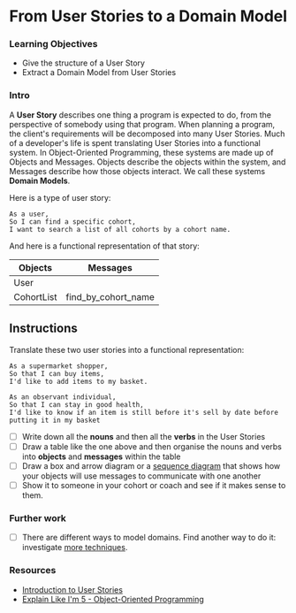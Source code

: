 # From User Stories to a Domain Model


### Learning Objectives
- Give the structure of a User Story
- Extract a Domain Model from User Stories

### Intro

A **User Story** describes one thing a program is expected to do, from the perspective of somebody using that program. When planning a program, the client's requirements will be decomposed into many User Stories. Much of a developer's life is spent translating User Stories into a functional system. In Object-Oriented Programming, these systems are made up of Objects and Messages. Objects describe the objects within the system, and Messages describe how those objects interact. We call these systems **Domain Models**.

Here is a type of user story:

```
As a user,
So I can find a specific cohort,
I want to search a list of all cohorts by a cohort name.
```

And here is a functional representation of that story:

Objects  | Messages
------------- | -------------
User  |
CohortList  | find_by_cohort_name

## Instructions
Translate these two user stories into a functional representation:

```
As a supermarket shopper,
So that I can buy items,
I'd like to add items to my basket.

As an observant individual,
So that I can stay in good health,
I'd like to know if an item is still before it's sell by date before putting it in my basket
```

- [ ] Write down all the **nouns** and then all the **verbs** in the User Stories
- [ ] Draw a table like the one above and then organise the nouns and verbs into **objects** and **messages** within the table
- [ ] Draw a box and arrow diagram or a [sequence diagram](https://en.wikipedia.org/wiki/Sequence_diagram) that shows how your objects will use messages to communicate with one another
- [ ] Show it to someone in your cohort or coach and see if it makes sense to them.

### Further work
 - [ ] There are different ways to model domains. Find another way to do it: investigate [more techniques](https://developer.ibm.com/articles/an-introduction-to-uml/).

### Resources
- [Introduction to User Stories](https://www.mountaingoatsoftware.com/agile/user-stories)
- [Explain Like I'm 5 - Object-Oriented Programming](https://www.reddit.com/r/explainlikeimfive/comments/1pyhng/eli5_objected_oriented_programming/)
